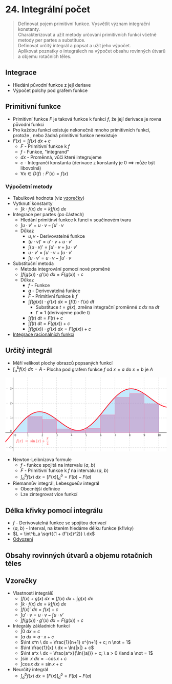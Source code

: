 # 24. Integrální počet

> Definovat pojem primitivní funkce. Vysvětlit význam integrační konstanty. \
> Charakterizovat a užít metody určování primitivních funkcí včetně metody per partes a substituce. \
> Definovat určitý integrál a popsat a užít jeho výpočet. \
> Aplikovat poznatky o integrálech na výpočet obsahu rovinných útvarů a objemu rotačních těles.

## Integrace

- Hledání původní funkce z její deriave
- Výpočet polchy pod grafem funkce

## Primitivní funkce

- Primitivní funkce $F$ je taková funkce k funkci $f$, že její derivace je rovna původní funkci
- Pro každou funkci existuje nekonečně mnoho primitivních funkcí, protože , nebo žádná primitivní funkce neexistuje
- $F(x) = \int f(x) \ dx + c$
  - $F$ - Primitivní funkce k $f$
  - $f$ - Funkce, "integrand"
  - $dx$ - Proměnná, vůči které integrujeme
  - $c$ - Integrančí konstanta (derivace z konstanty je $0$ $\implies$ může být libovolná)
  - $\forall x \in D(f): F'(x) = f(x)$

### Výpočetní metody

- Tabulková hodnota (viz [vzorečky](#vzorečky))
- Vytknutí konstanty
  - $\int k \cdot f(x) \ dx = k \int f(x) \ dx$
- Integrace per partes (po částech)
  - Hledání primitinví funkce k funci v součinovém tvaru
  - $\int u \cdot v' = u \cdot v - \int u' \cdot v$
  - Důkaz
    - $u, v$ - Derivovatelné funkce
    - $(u \cdot v)' = u' \cdot v + u \cdot v'$
    - $\int (u \cdot v)' = \int u' \cdot v + \int u \cdot v'$
    - $u \cdot v' = \int u' \cdot v + \int u \cdot v'$
    - $\int u \cdot v' = u \cdot v - \int u' \cdot v$
- Substituční metoda
  - Metoda integrování pomocí nové proměné
  - $\int f(g(x)) \cdot g' (x) \ dx = F(g(x)) + c$
  - Důkaz
    - $f$ - Funkce
    - $g$ - Derivovatelná funkce
    - $F$ - Primitivní funkce k $f$
    - $\int f(g(x)) \cdot g' (x) \ dx = \int f(t) \cdot t'(x) \ dt$
      - Substituce $t = g(x)$, změna integrační proměnné z $dx$ na $dt$
      - $t' = 1$ (derivujeme podle $t$)
    - $\int f(t) \ dt = F(t) + c$
    - $\int f(t) \ dt = F(g(x)) + c$
    - $\int f(g(x)) \cdot g'(x) \ dx = F(g(x)) + c$
- [Integrace racionálních funkcí](https://math.fel.cvut.cz/mt/txtd/3/txc3db3d.htm)

## Určitý integrál

- Měří velikost plochy obrazců popsaných funkcí
- $\int^b_a f(x) \ dx = A$ - Plocha pod grafem funkce $f$ od $x = a$ do $x = b$ je $A$

![Určitý integrál lze aproximovat rozdělením obrazce např. na obdelníky](./urcity_integral.png)

- Newton-Leibnizova formule
  - $f$ - funkce spojitá na intervalu $\langle a, \ b \rangle$
  - $F$ - Primitivní funkce k $f$ na intervalu $\langle a, \ b \rangle$
  - $\int^b_a f(x)\ dx = [F(x)]^b_a = F(b) - F(a)$
- Riemannův integrál, Lebesgueův integrál
  - Obecnější definice
  - Lze zintegrovat více funkcí

## Délka křivky pomocí integrálu

- $f$ - Derivovatelná funkce se spojitou derivací
- $\langle a, \ b \rangle$ - Interval, na kterém hledáme délku funkce (křivky)
- $L = \int^b_a \sqrt{(1 + (f'(x))^2)} \ dx$
- [Odvození](https://socratic.org/questions/how-do-you-find-the-length-of-a-curve-in-calculus)

## Obsahy rovinných útvarů a objemu rotačních těles

## Vzorečky

- Vlastnosti integrálů
  - $\int f(x) + g(x) \ dx = \int f(x) \ dx + \int g(x) \ dx$
  - $\int k \cdot f(x) \ dx = k \int f(x) \ dx$
  - $\int f(x)' \ dx = f(x) + c$
  - $\int u' \cdot v = u \cdot v - \int u \cdot v'$
  - $\int f(g(x))\cdot g' (x) \ dx = F(g(x)) + c$
- Integrály základních funkcí
  - $\int 0 \ dx = c$
  - $\int a \ dx = a \cdot x + c$
  - $\int x^n \ dx = \frac{1}{n+1} x^{n+1} + c; n \not = 1$
  - $\int \frac{1}{x} \ dx = \ln{|x|} + c$
  - $\int a^x \ dx = \frac{a^x}{\ln{(a)}} + c; \ a > 0 \land a \not = 1$
  - $\int \sin \ x \ dx = -\cos{x} +c$
  - $\int \cos{x} \ dx = \sin{x} +c$
- Neurčitý integrál
  - $\int^b_a f(x)\ dx = [F(x)]^b_a = F(b) - F(a)$
